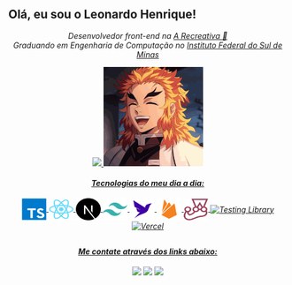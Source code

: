 ## Olá, eu sou o Leonardo Henrique!

<div align="center">
  
<p>
  <em> Desenvolvedor front-end na <a href="https://arecreativa.com.br/">A Recreativa 🦉</a></br>
  Graduando em Engenharia de Computação no <a href="https://portal.pcs.ifsuldeminas.edu.br/">Instituto Federal do Sul de Minas</a>
</p>

<div>
  <a href="https://github.com/LeoHPC">
  <img height="180em" src="https://github-readme-stats.vercel.app/api/top-langs/?username=LeoHPC&layout=compact&langs_count=7&theme=dracula"/>
  <img height="180em" src="kyojuro-kyojuro-rengoku.gif"/>
</div>

<div>
  <h4> Tecnologias do meu dia a dia: </h4>
  <div style="display: inline_block">
  <img align="center" alt="TypeScript" height="40" width="45" src="https://github.com/devicons/devicon/blob/master/icons/typescript/typescript-original.svg">
  <img align="center" alt="ReactJS" height="40" width="45" src="https://github.com/devicons/devicon/blob/master/icons/react/react-original.svg">
  <img align="center" alt="Nextjs" height="40" width="45" src="https://github.com/devicons/devicon/blob/master/icons/nextjs/nextjs-original.svg" />
  <img align="center" alt="Tailwindcss" height="40" width="45" src="https://github.com/devicons/devicon/blob/master/icons/tailwindcss/tailwindcss-plain.svg" />
  <img align="center" alt="FaunaDB" height="40" width="45" src="https://github.com/LeoHPC/LeoHPC/blob/main/FaunaDB.png">  
  <img align="center" alt="Firebase" height="40" width="45" src="https://github.com/devicons/devicon/blob/master/icons/firebase/firebase-plain.svg"> 
  <img align="center" alt="Jest" height="39" width="44" src="https://github.com/devicons/devicon/blob/master/icons/jest/jest-plain.svg"> 
  <img align="center" alt="Testing Library" height="39" width="44" src="https://testing-library.com/img/octopus-128x128.png"> 
  <img align="center" alt="Vercel" height="37" width="43" src="https://coollogo.net/wp-content/uploads/2021/11/vercel-icon.svg"> 
  </div>
</div>
    
  ##
 
<div> 
  <h4> Me contate através dos links abaixo: </h4>
  <a href="https://github.com/LeoHPC" target="_blank"><img src="https://img.shields.io/badge/-Github-%23333?style=for-the-badge&logo=github&logoColor=white target="_blank"></a>
  <a href = "mailto:leopetrecca@gmail.com"><img src="https://img.shields.io/badge/-Gmail-c14438?style=for-the-badge&logo=gmail&logoColor=white" target="_blank"></a>
  <a href="https://www.linkedin.com/in/leonardo-henrique-33a3ab210/" target="_blank"><img src="https://img.shields.io/badge/-LinkedIn-%230077B5?style=for-the-badge&logo=linkedin&logoColor=white" target="_blank"></a> 
</div>
</div>
